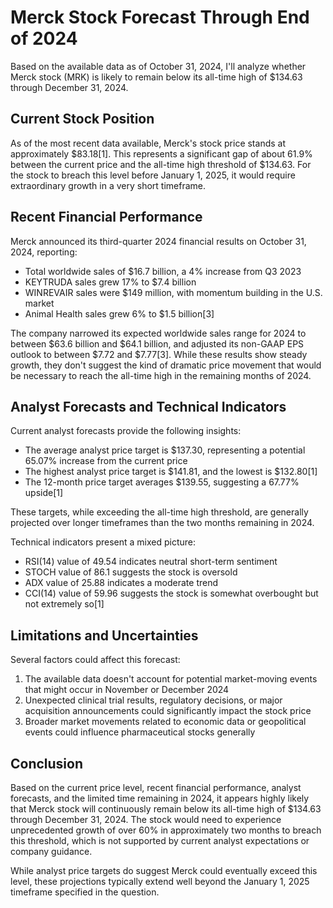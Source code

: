 # Merck Stock Forecast Through End of 2024

Based on the available data as of October 31, 2024, I'll analyze whether Merck stock (MRK) is likely to remain below its all-time high of $134.63 through December 31, 2024.

## Current Stock Position

As of the most recent data available, Merck's stock price stands at approximately $83.18[1]. This represents a significant gap of about 61.9% between the current price and the all-time high threshold of $134.63. For the stock to breach this level before January 1, 2025, it would require extraordinary growth in a very short timeframe.

## Recent Financial Performance

Merck announced its third-quarter 2024 financial results on October 31, 2024, reporting:

- Total worldwide sales of $16.7 billion, a 4% increase from Q3 2023
- KEYTRUDA sales grew 17% to $7.4 billion
- WINREVAIR sales were $149 million, with momentum building in the U.S. market
- Animal Health sales grew 6% to $1.5 billion[3]

The company narrowed its expected worldwide sales range for 2024 to between $63.6 billion and $64.1 billion, and adjusted its non-GAAP EPS outlook to between $7.72 and $7.77[3]. While these results show steady growth, they don't suggest the kind of dramatic price movement that would be necessary to reach the all-time high in the remaining months of 2024.

## Analyst Forecasts and Technical Indicators

Current analyst forecasts provide the following insights:

- The average analyst price target is $137.30, representing a potential 65.07% increase from the current price
- The highest analyst price target is $141.81, and the lowest is $132.80[1]
- The 12-month price target averages $139.55, suggesting a 67.77% upside[1]

These targets, while exceeding the all-time high threshold, are generally projected over longer timeframes than the two months remaining in 2024.

Technical indicators present a mixed picture:
- RSI(14) value of 49.54 indicates neutral short-term sentiment
- STOCH value of 86.1 suggests the stock is oversold
- ADX value of 25.88 indicates a moderate trend
- CCI(14) value of 59.96 suggests the stock is somewhat overbought but not extremely so[1]

## Limitations and Uncertainties

Several factors could affect this forecast:
1. The available data doesn't account for potential market-moving events that might occur in November or December 2024
2. Unexpected clinical trial results, regulatory decisions, or major acquisition announcements could significantly impact the stock price
3. Broader market movements related to economic data or geopolitical events could influence pharmaceutical stocks generally

## Conclusion

Based on the current price level, recent financial performance, analyst forecasts, and the limited time remaining in 2024, it appears highly likely that Merck stock will continuously remain below its all-time high of $134.63 through December 31, 2024. The stock would need to experience unprecedented growth of over 60% in approximately two months to breach this threshold, which is not supported by current analyst expectations or company guidance.

While analyst price targets do suggest Merck could eventually exceed this level, these projections typically extend well beyond the January 1, 2025 timeframe specified in the question.